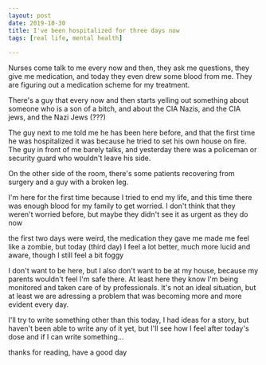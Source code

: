 ```yaml
---
layout: post  
date: 2019-10-30  
title: I've been hospitalized for three days now  
tags: [real life, mental health]
 
---
```

  
  
Nurses come talk to me every now and then, they ask me questions, they give me medication, and today they even drew some blood from me. They are figuring out a medication scheme for my treatment.  

There's a guy that every now and then starts yelling out something about someone who is a son of a bitch, and about the CIA Nazis, and the CIA jews, and the Nazi Jews (???)  

The guy next to me told me he has been here before, and that the first time he was hospitalized it was because he tried to set his own house on fire. The guy in front of me barely talks, and yesterday there was a policeman or security guard who wouldn't leave his side.  

On the other side of the room, there's some patients recovering from surgery and a guy with a broken leg.  

I'm here for the first time because I tried to end my life, and this time there was enough blood for my family to get worried. I don't think that they weren't worried before, but maybe they didn't see it as urgent as they do now  

the first two days were weird, the medication they gave me made me feel like a zombie, but today (third day) I feel a lot better, much more lucid and aware, though I still feel a bit foggy  

I don't want to be here, but I also don't want to be at my house, because my parents wouldn't feel I'm safe there. At least here they know I'm being monitored and taken care of by professionals. It's not an ideal situation, but at least we are adressing a problem that was becoming more and more evident every day.  

I'll try to write something other than this today, I had ideas for a story, but haven't been able to write any of it yet, but I'll see how I feel after today's dose and if I can write something...  

thanks for reading, have a good day